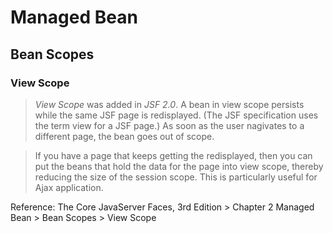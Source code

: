 # Managed Bean
## Bean Scopes
### View Scope
> *View Scope* was added in *JSF 2.0*. A bean in view scope persists while the same JSF page is redisplayed. (The JSF specification uses the term view for a JSF page.) As soon as the user nagivates to a different page, the bean goes out of scope.

> If you have a page that keeps getting the redisplayed, then you can put the beans that hold the data for the page into view scope, thereby  reducing the size of the session scope. This is particularly useful for Ajax application.

Reference: The Core JavaServer Faces, 3rd Edition > Chapter 2 Managed Bean > Bean Scopes > View Scope

